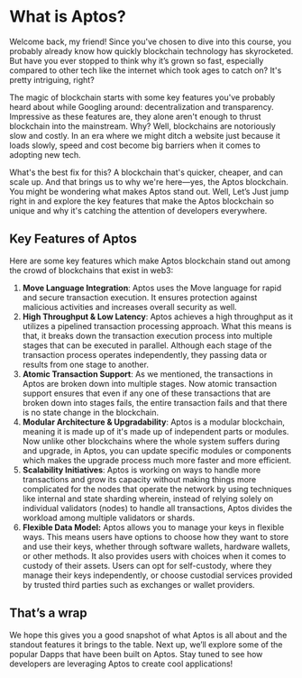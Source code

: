 # What is Aptos?

Welcome back, my friend! Since you've chosen to dive into this course, you probably already know how quickly blockchain technology has skyrocketed. But have you ever stopped to think why it’s grown so fast, especially compared to other tech like the internet which took ages to catch on? It's pretty intriguing, right?

The magic of blockchain starts with some key features you've probably heard about while Googling around: decentralization and transparency. Impressive as these features are, they alone aren't enough to thrust blockchain into the mainstream. Why? Well, blockchains are notoriously slow and costly. In an era where we might ditch a website just because it loads slowly, speed and cost become big barriers when it comes to adopting new tech.

What's the best fix for this? A blockchain that's quicker, cheaper, and can scale up. And that brings us to why we're here—yes, the Aptos blockchain. You might be wondering what makes Aptos stand out. Well, Let’s Just jump right in and explore the key features that make the Aptos blockchain so unique and why it's catching the attention of developers everywhere.

## Key Features of Aptos

Here are some key features which make Aptos blockchain stand out among the crowd of blockchains that exist in web3:

1. **Move Language Integration**: Aptos uses the Move language for rapid and secure transaction execution. It ensures protection against malicious activities and increases overall security as well.
2. **High Throughput & Low Latency**: Aptos achieves a high throughput as it utilizes a pipelined transaction processing approach. What this means is that, it breaks down the transaction execution process into multiple stages that can be executed in parallel. Although each stage of the transaction process operates independently, they passing data or results from one stage to another. 
3. **Atomic Transaction Support**: As we mentioned, the transactions in Aptos are broken down into multiple stages. Now atomic transaction support ensures that even if any one of these transactions that are broken down into stages fails, the entire transaction fails and that there is no state change in the blockchain. 
4. **Modular Architecture & Upgradability**: Aptos is a modular blockchain, meaning it is made up of it's made up of independent parts or modules. Now unlike other blockchains where the whole system suffers during and upgrade, in Aptos, you can update specific modules or components which makes the upgrade process much more faster and more efficient.
5. **Scalability Initiatives**: Aptos is working on ways to handle more transactions and grow its capacity without making things more complicated for the nodes that operate the network by using techniques like internal and state sharding wherein, instead of relying solely on individual validators (nodes) to handle all transactions, Aptos divides the workload among multiple validators or shards.
6. **Flexible Data Model:** Aptos allows you to manage your keys in flexible ways. This means users have options to choose how they want to store and use their keys, whether through software wallets, hardware wallets, or other methods. It also provides users with choices when it comes to custody of their assets. Users can opt for self-custody, where they manage their keys independently, or choose custodial services provided by trusted third parties such as exchanges or wallet providers.

## That’s a wrap

We hope this gives you a good snapshot of what Aptos is all about and the standout features it brings to the table. Next up, we’ll explore some of the popular Dapps that have been built on Aptos. Stay tuned to see how developers are leveraging Aptos to create cool applications!
